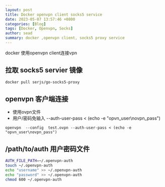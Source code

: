 ```yaml
---
layout: post
title: Docker openvpn client socks5 service
date: 2023-05-07 13:57:46 +0800
categories: [Blog]
tags: [Docker, Openvpn, Socks]
author: sead
summary: docker ,openvpn client, socks5 proxy service
---
```

docker 使用openvpn client连接vpn

## 拉取 socks5 servier 镜像

```bash
docker pull serjs/go-socks5-proxy
```
## openvpn 客户端连接

- 使用ovpn文件
- 用户/密码免输入 --auth-user-pass < (echo -e "opvn_user\novpn_pass")

```console
openvpn  --config  test.ovpn --auth-user-pass < (echo -e "opvn_user\novpn_pass")
```

## /path/to/auth 用户密码文件

```bash
AUTH_FILE_PATH=~/.openvpn-auth
touch ~/.openvpn-auth
echo "username" >> ~/.openvpn-auth
echo "password" >> ~/.openvpn-auth
chmod 600 ~/.openvpn-auth
````